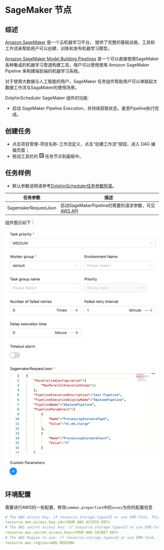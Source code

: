 # SageMaker 节点

## 综述

[Amazon SageMaker](https://aws.amazon.com/cn/pm/sagemaker) 是一个云机器学习平台。 提供了完整的基础设施，工具和工作流来帮助用户可以创建、训练和发布机器学习模型。

[Amazon SageMaker Model Building Pipelines](https://docs.aws.amazon.com/sagemaker/latest/dg/pipelines.html) 是一个可以直接使用SageMaker各种集成的机器学习管道构建工具，用户可以使用使用 Amazon SageMaker Pipeline 来构建端到端的机器学习系统。

对于使用大数据与人工智能的用户，SageMaker 任务组件帮助用户可以串联起大数据工作流与SagaMaker的使用场景。

DolphinScheduler SageMaker 组件的功能:
- 启动 SageMaker Pipeline Execution，并持续获取状态，直至Pipeline执行完成。

## 创建任务

- 点击项目管理-项目名称-工作流定义，点击“创建工作流”按钮，进入 DAG 编辑页面；
- 拖动工具栏的 <img src="../../../../img/tasks/icons/sagemaker.png" width="15"/> 任务节点到画板中。

## 任务样例

- 默认参数说明请参考[DolphinScheduler任务参数附录](appendix.md#默认任务参数)。

|       **任务参数**       |                                                               **描述**                                                                |
|----------------------|-------------------------------------------------------------------------------------------------------------------------------------|
| SagemakerRequestJson | 启动SageMakerPipeline的需要的请求参数，可见 [AWS API](https://docs.aws.amazon.com/sagemaker/latest/APIReference/API_StartPipelineExecution.html) |

组件图示如下：

![sagemaker_pipeline](../../../../img/tasks/demo/sagemaker_pipeline.png)

## 环境配置

需要进行AWS的一些配置，修改`common.properties`中的`xxxxx`为你的配置信息

```yaml
# The AWS access key. if resource.storage.type=S3 or use EMR-Task, This configuration is required
resource.aws.access.key.id=<YOUR AWS ACCESS KEY>
# The AWS secret access key. if resource.storage.type=S3 or use EMR-Task, This configuration is required
resource.aws.secret.access.key=<YOUR AWS SECRET KEY>
# The AWS Region to use. if resource.storage.type=S3 or use EMR-Task, This configuration is required
resource.aws.region=<AWS REGION>
```

